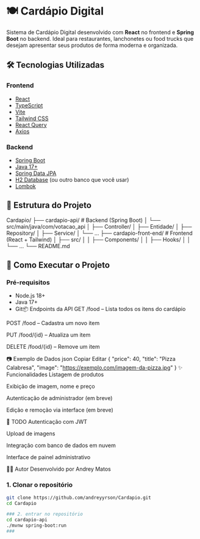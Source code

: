# 🍽️ Cardápio Digital

Sistema de Cardápio Digital desenvolvido com **React** no frontend e **Spring Boot** no backend. Ideal para restaurantes, lanchonetes ou food trucks que desejam apresentar seus produtos de forma moderna e organizada.

## 🛠 Tecnologias Utilizadas

### Frontend
- [React](https://reactjs.org/)
- [TypeScript](https://www.typescriptlang.org/)
- [Vite](https://vitejs.dev/)
- [Tailwind CSS](https://tailwindcss.com/)
- [React Query](https://tanstack.com/query/latest)
- [Axios](https://axios-http.com/)

### Backend
- [Spring Boot](https://spring.io/projects/spring-boot)
- [Java 17+](https://openjdk.org/projects/jdk/17/)
- [Spring Data JPA](https://spring.io/projects/spring-data-jpa)
- [H2 Database](https://www.h2database.com/html/main.html) (ou outro banco que você usar)
- [Lombok](https://projectlombok.org/)

## 📁 Estrutura do Projeto

Cardapio/
├── cardapio-api/ # Backend (Spring Boot)
│ └── src/main/java/com/votacao_api
│ ├── Controller/
│ ├── Entidade/
│ ├── Repository/
│ ├── Service/
│ └── ...
├── cardapio-front-end/ # Frontend (React + Tailwind)
│ ├── src/
│ │ ├── Components/
│ │ ├── Hooks/
│ │ └── ...
└── README.md



## 🚀 Como Executar o Projeto

### Pré-requisitos

- Node.js 18+
- Java 17+
- Git📦 Endpoints da API
GET /food – Lista todos os itens do cardápio

POST /food – Cadastra um novo item

PUT /food/{id} – Atualiza um item

DELETE /food/{id} – Remove um item

📷 Exemplo de Dados
json
Copiar
Editar
{
  "price": 40,
  "title": "Pizza Calabresa",
  "image": "https://exemplo.com/imagem-da-pizza.jpg"
}
✨ Funcionalidades
 Listagem de produtos

 Exibição de imagem, nome e preço

 Autenticação de administrador (em breve)

 Edição e remoção via interface (em breve)

📌 TODO
Autenticação com JWT

Upload de imagens

Integração com banco de dados em nuvem

Interface de painel administrativo

🧑‍💻 Autor
Desenvolvido por Andrey Matos



### 1. Clonar o repositório

```bash
git clone https://github.com/andreyyrson/Cardapio.git
cd Cardapio

### 2. entrar no repositório
cd cardapio-api
./mvnw spring-boot:run
###





